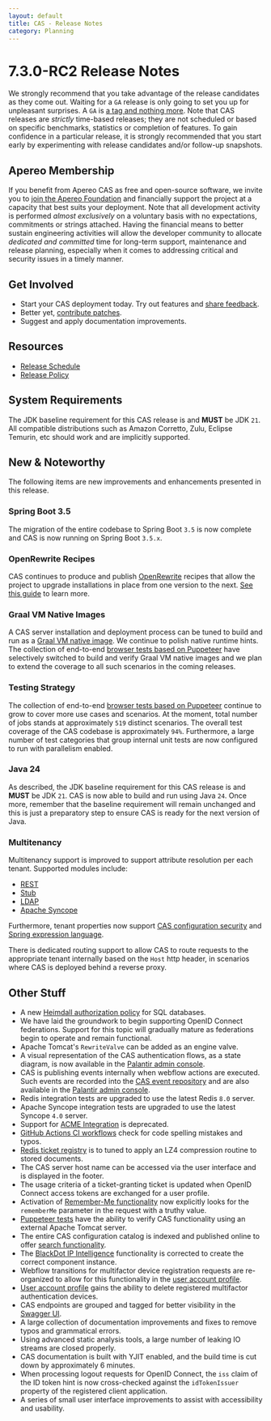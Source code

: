 ```yaml
---
layout: default
title: CAS - Release Notes
category: Planning
---
```


# 7.3.0-RC2 Release Notes

We strongly recommend that you take advantage of the release candidates as they come out. Waiting for a `GA` release is only going to set
you up for unpleasant surprises. A `GA` is [a tag and nothing more](https://apereo.github.io/2017/03/08/the-myth-of-ga-rel/). Note
that CAS releases are *strictly* time-based releases; they are not scheduled or based on specific benchmarks,
statistics or completion of features. To gain confidence in a particular
release, it is strongly recommended that you start early by experimenting with release candidates and/or follow-up snapshots.

## Apereo Membership

If you benefit from Apereo CAS as free and open-source software, we invite you
to [join the Apereo Foundation](https://www.apereo.org/content/apereo-membership)
and financially support the project at a capacity that best suits your deployment. Note that all development activity is performed
*almost exclusively* on a voluntary basis with no expectations, commitments or strings attached. Having the financial means to better
sustain engineering activities will allow the developer community to allocate *dedicated and committed* time for long-term support,
maintenance and release planning, especially when it comes to addressing critical and security issues in a timely manner.

## Get Involved

- Start your CAS deployment today. Try out features and [share feedback](/cas/Mailing-Lists.html).
- Better yet, [contribute patches](/cas/developer/Contributor-Guidelines.html).
- Suggest and apply documentation improvements.

## Resources

- [Release Schedule](https://github.com/apereo/cas/milestones)
- [Release Policy](/cas/developer/Release-Policy.html)

## System Requirements

The JDK baseline requirement for this CAS release is and **MUST** be JDK `21`. All compatible distributions
such as Amazon Corretto, Zulu, Eclipse Temurin, etc should work and are implicitly supported.

## New & Noteworthy

The following items are new improvements and enhancements presented in this release.

### Spring Boot 3.5

The migration of the entire codebase to Spring Boot `3.5` is now complete and CAS is now running
on Spring Boot `3.5.x`. 

### OpenRewrite Recipes

CAS continues to produce and publish [OpenRewrite](https://docs.openrewrite.org/) recipes that allow the project to upgrade installations
in place from one version to the next. [See this guide](../installation/OpenRewrite-Upgrade-Recipes.html) to learn more.

### Graal VM Native Images

A CAS server installation and deployment process can be tuned to build and run
as a [Graal VM native image](../installation/GraalVM-NativeImage-Installation.html). We continue to polish native runtime hints.
The collection of end-to-end [browser tests based on Puppeteer](../../developer/Test-Process.html) have selectively switched
to build and verify Graal VM native images and we plan to extend the coverage to all such scenarios in the coming releases.

### Testing Strategy

The collection of end-to-end [browser tests based on Puppeteer](../../developer/Test-Process.html) continue to grow to cover more use cases
and scenarios. At the moment, total number of jobs stands at approximately `519` distinct scenarios. The overall
test coverage of the CAS codebase is approximately `94%`. Furthermore, a large number of test categories that group internal unit tests
are now configured to run with parallelism enabled.

### Java 24

As described, the JDK baseline requirement for this CAS release is and **MUST** be JDK `21`. CAS is now able to
build and run using Java `24`. Once more, remember that the baseline requirement will remain unchanged
and this is just a preparatory step to ensure CAS is ready for the next version of Java.
 
### Multitenancy

Multitenancy support is improved to support attribute resolution per each tenant. Supported modules include:

- [REST](../integration/Attribute-Resolution-REST.html)
- [Stub](../integration/Attribute-Resolution-Stub.html)
- [LDAP](../integration/Attribute-Resolution-LDAP.html)
- [Apache Syncope](../integration/Attribute-Resolution-Syncope.html)
      
Furthermore, tenant properties now support [CAS configuration security](../configuration/Configuration-Properties-Security-CAS.html) 
and [Spring expression language](../configuration/Configuration-Spring-Expressions.html).
      
There is dedicated routing support to allow CAS to route requests to the appropriate tenant
internally based on the `Host` http header, in scenarios where CAS is deployed behind a reverse proxy.

## Other Stuff
        
- A new [Heimdall authorization policy](../authorization/Heimdall-Authorization-Overview.html) for SQL databases.
- We have laid the groundwork to begin supporting OpenID Connect federations. Support for this topic will gradually mature as federations begin to operate and remain functional. 
- Apache Tomcat's `RewriteValve` can be added as an engine valve.
- A visual representation of the CAS authentication flows, as a state diagram, is now available in the [Palantir admin console](../installation/Admin-Dashboard.html).
- CAS is publishing events internally when webflow actions are executed. Such events are recorded into the [CAS event repository](../authentication/Configuring-Authentication-Events.html) and are also available in the [Palantir admin console](../installation/Admin-Dashboard.html).
- Redis integration tests are upgraded to use the latest Redis `8.0` server.
- Apache Syncope integration tests are upgraded to use the latest Syncope `4.0` server.
- Support for [ACME Integration](../integration/ACME-Integration.html) is deprecated.
- [GitHub Actions CI workflows](https://github.com/apereo/cas/actions) check for code spelling mistakes and typos.
- [Redis ticket registry](../ticketing/Redis-Ticket-Registry.html) is to tuned to apply an LZ4 compression routine to stored documents.
- The CAS server host name can be accessed via the user interface and is displayed in the footer.
- The usage criteria of a ticket-granting ticket is updated when OpenID Connect access tokens are exchanged for a user profile.
- Activation of [Remember-Me functionality](../authentication/Configuring-SSO-Cookie.html) now explicitly looks for the `rememberMe` parameter in the request with a truthy value.
- [Puppeteer tests](../../developer/Test-Process.html) have the ability to verify CAS functionality using an external Apache Tomcat server.
- The entire CAS configuration catalog is indexed and published online to offer [search functionality](../configuration/Configuration-Properties.html).
- The [BlackDot IP Intelligence](../mfa/Adaptive-Authentication-IP-Intelligence.html) functionality is corrected to create the correct component instance.
- Webflow transitions for multifactor device registration requests are re-organized to allow for this functionality in the [user account profile](../registration/Account-Management-Overview.html).
- [User account profile](../registration/Account-Management-Overview.html) gains the ability to delete registered multifactor authentication devices.
- CAS endpoints are grouped and tagged for better visibility in the [Swagger UI](../integration/Swagger-Integration.html).
- A large collection of documentation improvements and fixes to remove typos and grammatical errors.
- Using advanced static analysis tools, a large number of leaking IO streams are closed properly.
- CAS documentation is built with YJIT enabled, and the build time is cut down by approximately 6 minutes.
- When processing logout requests for OpenID Connect, the `iss` claim of the ID token hint is now cross-checked against the `idTokenIssuer` property of the registered client application.
- A series of small user interface improvements to assist with accessibility and usability.
